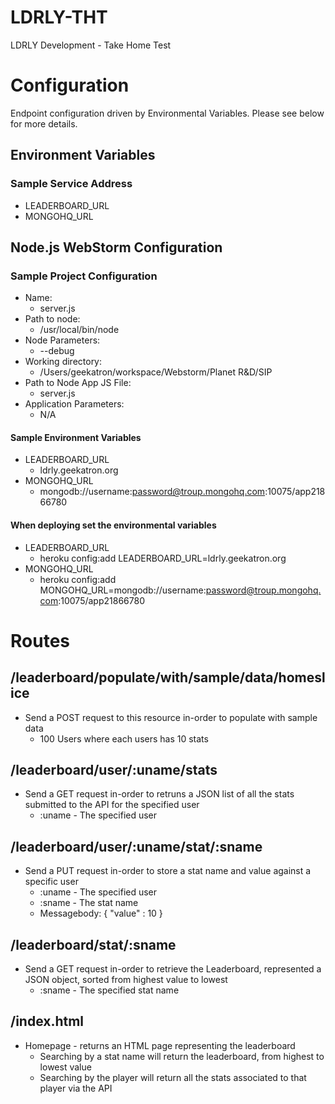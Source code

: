 LDRLY-THT
=======

LDRLY Development - Take Home Test

# Configuration

Endpoint configuration driven by Environmental Variables. Please see below for more details.

## Environment Variables
### Sample Service Address
* LEADERBOARD_URL
* MONGOHQ_URL


## Node.js WebStorm Configuration
### Sample Project Configuration
* Name:
    + server.js
* Path to node:
    + /usr/local/bin/node
* Node Parameters:
    + --debug
* Working directory:
    + /Users/geekatron/workspace/Webstorm/Planet R&D/SIP
* Path to Node App JS File:
    + server.js
* Application Parameters:
    + N/A

#### Sample Environment Variables
* LEADERBOARD_URL
    + ldrly.geekatron.org
* MONGOHQ_URL
    + mongodb://username:password@troup.mongohq.com:10075/app21866780

#### When deploying set the environmental variables
* LEADERBOARD_URL
     + heroku config:add LEADERBOARD_URL=ldrly.geekatron.org
 * MONGOHQ_URL
     + heroku config:add MONGOHQ_URL=mongodb://username:password@troup.mongohq.com:10075/app21866780

# Routes
## /leaderboard/populate/with/sample/data/homeslice
* Send a POST request to this resource in-order to populate with sample data
    + 100 Users where each users has 10 stats
## /leaderboard/user/:uname/stats
* Send a GET request in-order to retruns a JSON list of all the stats submitted to the API for the specified user
    + :uname - The specified user
## /leaderboard/user/:uname/stat/:sname
* Send a PUT request in-order to store a stat name and value against a specific user
    + :uname - The specified user
    + :sname - The stat name
    + Messagebody: { "value" : 10 }
## /leaderboard/stat/:sname
* Send a GET request in-order to retrieve the Leaderboard, represented a JSON object, sorted from highest value to lowest
    + :sname - The specified stat name
## /index.html
* Homepage - returns an HTML page representing the leaderboard
    + Searching by a stat name will return the leaderboard, from highest to lowest value
    + Searching by the player will return all the stats associated to that player via the API


